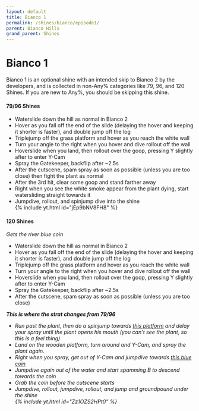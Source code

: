 ```yaml
---
layout: default
title: Bianco 1
permalink: /shines/bianco/episode1/
parent: Bianco Hills
grand_parent: Shines
---
```

# Bianco 1
Bianco 1 is an optional shine with an intended skip to Bianco 2 by the developers, and is collected in non-Any% categories like 79, 96, and 120 Shines. If you are new to Any%, you should be skipping this shine.  

#### 79/96 Shines  
- Waterslide down the hill as normal in Bianco 2
- Hover as you fall off the end of the slide (delaying the hover and keeping it shorter is faster), and double jump off the log
- Triplejump off the grass platform and hover as you reach the white wall
- Turn your angle to the right when you hover and dive rollout off the wall
- Hoverslide when you land, then rollout over the goop, pressing Y slightly after to enter Y-Cam
- Spray the Gatekeeper, backflip after ~2.5s
- After the cutscene, spam spray as soon as possible (unless you are too close) then fight the plant as normal
- After the 3rd hit, clear some goop and stand farther away
- Right when you see the white smoke appear from the plant dying, start watersliding straight towards it
- Jumpdive, rollout, and spinjump dive into the shine  
{% include yt.html id="jEp9bNV8FH8" %}
#### 120 Shines
*Gets the river blue coin*  
- Waterslide down the hill as normal in Bianco 2
- Hover as you fall off the end of the slide (delaying the hover and keeping it shorter is faster), and double jump off the log
- Triplejump off the grass platform and hover as you reach the white wall
- Turn your angle to the right when you hover and dive rollout off the wall
- Hoverslide when you land, then rollout over the goop, pressing Y slightly after to enter Y-Cam
- Spray the Gatekeeper, backflip after ~2.5s
- After the cutscene, spam spray as soon as possible (unless you are too close)

<i><b>This is where the strat changes from 79/96</b>  
- Run past the plant, then do a spinjump towards [this platform](https://i.imgur.com/XzDC7JB.png) and delay your spray until the plant opens his mouth (you can't see the plant, so this is a feel thing)
- Land on the wooden platform, turn around and Y-Cam, and spray the plant again.
- Right when you spray, get out of Y-Cam and jumpdive towards [this blue coin](https://i.imgur.com/qKvQJd8.png)
- Jumpdive again out of the water and start spamming B to descend towards the coin
- Grab the coin before the cutscene starts
- Jumpdive, rollout, jumpdive, rollout, and jump and groundpound under the shine  
{% include yt.html id="Zz1OZS2HPt0" %}
